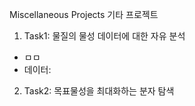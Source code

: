 Miscellaneous Projects 기타 프로젝트  

1. Task1: 물질의 물성 데이터에 대한 자유 분석  
- ㅁㅁ
- 데이터: 

2. Task2: 목표물성을 최대화하는 분자 탐색
